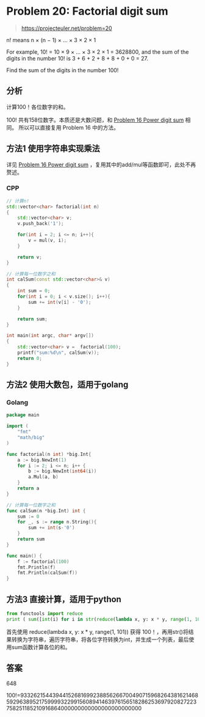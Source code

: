 # Problem 20: Factorial digit sum

> https://projecteuler.net/problem=20


n! means n × (n − 1) × ... × 3 × 2 × 1

For example, 10! = 10 × 9 × ... × 3 × 2 × 1 = 3628800,
and the sum of the digits in the number 10! is 3 + 6 + 2 + 8 + 8 + 0 + 0 = 27.

Find the sum of the digits in the number 100!

## 分析

计算100！各位数字的和。

100! 共有158位数字。本质还是大数问题，和 [Problem 16 Power digit sum](http://zhujiangtao.com/problem-16-power-digit-sum/) 相同。
所以可以直接复用 Problem 16 中的方法。

## 方法1 使用字符串实现乘法

详见 [Problem 16 Power digit sum](http://zhujiangtao.com/problem-16-power-digit-sum/) ，复用其中的add/mul等函数即可，此处不再赘述。

### CPP

```cpp
// 计算n!
std::vector<char> factorial(int n) 
{
    std::vector<char> v;
    v.push_back('1');

    for(int i = 2; i <= n; i++){
        v = mul(v, i);
    }

    return v;
}

// 计算每一位数字之和
int calSum(const std::vector<char>& v)
{
    int sum = 0;
    for(int i = 0; i < v.size(); i++){
        sum += int(v[i] - '0');
    }

    return sum;
}

int main(int argc, char* argv[])
{
    std::vector<char> v =  factorial(100);
    printf("sum:%d\n", calSum(v));
    return 0;
}
```

## 方法2 使用大数包，适用于golang

### Golang

```go
package main

import (
	"fmt"
	"math/big"
)

func factorial(n int) *big.Int{
	a := big.NewInt(1)
	for i := 2; i <= n; i++ {
		b := big.NewInt(int64(i))
		a.Mul(a, b)
	}
	return a
}

// 计算每一位数字之和
func calSum(n *big.Int) int {
	sum := 0
	for _, s := range n.String(){
		sum += int(s-'0')
	}
	return sum
}

func main() {
	f := factorial(100)
	fmt.Println(f)
	fmt.Println(calSum(f))
}
```

## 方法3 直接计算，适用于python

```python
from functools import reduce
print ( sum([int(i) for i in str(reduce(lambda x, y: x * y, range(1, 101)))]) )
```

首先使用 reduce(lambda x, y: x * y, range(1, 101)) 获得 100！，再用str()将结果转换为字符串，遍历字符串，将各位字符转换为int，并生成一个列表，最后使用sum函数计算各位的和。

## 答案
648

100!=93326215443944152681699238856266700490715968264381621468592963895217599993229915608941463976156518286253697920827223758251185210916864000000000000000000000000